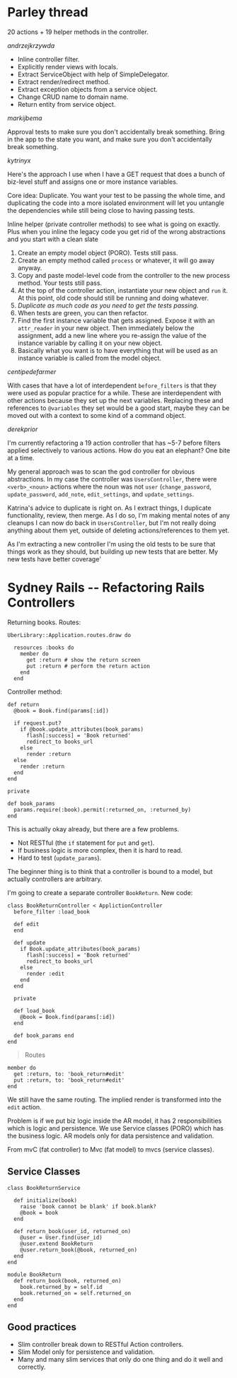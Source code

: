 # Parley thread

20 actions + 19 helper methods in the controller.

*andrzejkrzywda*

- Inline controller filter.
- Explicitly render views with locals.
- Extract ServiceObject with help of SimpleDelegator.
- Extract render/redirect method.
- Extract exception objects from a service object.
- Change CRUD name to domain name.
- Return entity from service object.

*markijbema*

Approval tests to make sure you don't accidentally break something. Bring in the app to the state you want, and make sure you don't accidentally break something.

*kytrinyx*

Here's the approach I use when I have a GET request that does a bunch of biz-level stuff and assigns one or more instance variables.

Core idea: Duplicate. You want your test to be passing the whole time, and duplicating the code into a more isolated environment will let you untangle the dependencies while still being close to having passing tests.

Inline helper (private controller methods) to see what is going on exactly. Plus when you inline the legacy code you get rid of the wrong abstractions and you start with a clean slate

1. Create an empty model object (PORO). Tests still pass.
2. Create an empty method called `process` or whatever, it will go away anyway.
3. Copy and paste model-level code from the controller to the new process method. Your tests still pass.
4. At the top of the controller action, instantiate your new object and `run` it. At this point, old code should still be running and doing whatever.
5. *Duplicate as much code as you need to get the tests passing.*
6. When tests are green, you can then refactor.
7. Find the first instance variable that gets assigned. Expose it with an `attr_reader` in your new object. Then immediately below the assignment, add a new line where you re-assign the value of the instance variable by calling it on your new object.
8. Basically what you want is to have everything that will be used as an instance variable is called from the model object.

*centipedefarmer*

With cases that have a lot of interdependent `before_filters` is that they were used as popular practice for a while. These are interdependent with other actions because they set up the next variables. Replacing these and references to `@variables` they set would be a good start, maybe they can be moved out with a context to some kind of a command object.

*derekprior*

I'm currently refactoring a 19 action controller that has ~5-7 before filters applied selectively to various actions. How do you eat an elephant? One bite at a time.

My general approach was to scan the god controller for obvious abstractions. In my case the controller was `UsersController`, there were `<verb>_<noun>` actions where the noun was not `user` (`change_password`, `update_password`, `add_note`, `edit_settings`, and `update_settings`.

Katrina's advice to duplicate is right on. As I extract things, I duplicate functionality, review, then merge. As I do so, I'm making mental notes of any cleanups I can now do back in `UsersController`, but I'm not really doing anything about them yet, outside of deleting actions/references to them yet.

As I'm extracting a new controller I'm using the old tests to be sure that things work as they should, but building up new tests that are better. My new tests have better coverage'

# Sydney Rails -- Refactoring Rails Controllers

Returning books. Routes:

    UberLibrary::Application.routes.draw do

      resources :books do
        member do
          get :return # show the return screen
          put :return # perform the return action
        end
      end

Controller method:

    def return
      @book = Book.find(params[:id])

      if request.put?
        if @book.update_attributes(book_params)
          flash[:success] = 'Book returned'
          redirect_to books_url
        else
          render :return
      else
        render :return
      end
    end

    private

    def book_params
      params.require(:book).permit(:returned_on, :returned_by)
    end

This is actually okay already, but there are a few problems.

- Not RESTful (the `if` statement for `put` and `get`).
- If business logic is more complex, then it is hard to read.
- Hard to test (`update_params`).

The beginner thing is to think that a controller is bound to a model, but actually controllers are arbitrary.

I'm going to create a separate controller `BookReturn`. New code:

    class BookReturnController < ApplictionController
      before_filter :load_book

      def edit
      end

      def update
        if Book.update_attributes(book_params)
          flash[:success] = 'Book returned'
          redirect_to books_url
        else
          render :edit
        end
      end

      private

      def load_book
        @book = Book.find(params[:id])
      end

      def book_params end
    end

> Routes

    member do
      get :return, to: 'book_return#edit'
      put :return, to: 'book_return#edit'
    end

We still have the same routing. The implied render is transformed into the `edit` action.

Problem is if we put biz logic inside the AR model, it has 2 responsibilities which is logic and persistence. We use Service classes (PORO) which has the business logic. AR models only for data persistence and validation.

From mvC (fat controller) to Mvc (fat model) to mvcs (service classes).

## Service Classes

    class BookReturnService

      def initialize(book)
        raise 'book cannot be blank' if book.blank?
        @book = book
      end

      def return_book(user_id, returned_on)
        @user = User.find(user_id)
        @user.extend BookReturn
        @user.return_book(@book, returned_on)
      end
    end

    module BookReturn
      def return_book(book, returned_on)
        book.returned_by = self.id
        book.returned_on = self.returned_on
      end
    end

## Good practices

- Slim controller break down to RESTful Action controllers.
- Slim Model only for persistence and validation.
- Many and many slim services that only do one thing and do it well and correctly.
